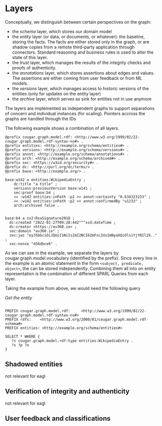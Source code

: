 # Layers

Conceptually, we distinguish between certain perspectives on the graph: 

* the *schema* layer, which stores our domain model
* the *entity* layer (or data, or documents, or whatever): the baseline, storing the facts. The facts are either stored only in the graph, or are shadow copies from a remote third-party application through connectors. Standard reasoning and business rules is used to alter the state of this layer. 
* the *trust* layer, which manages the results of the integrity checks and proofs of authenticity. 
* the *annotations* layer, which stores assertions about edges and values. The assertions are either coming from user feedback or from ML models. 
* the *versions* layer, which manages access to historic versions of the entities (only for updates on the entity layer)
* the *archive* layer, which serves as sink for entities not in use anymore


The layers are implemented as independent graphs to support separations of concern and individual instances (for scaling). Pointers accross the graphs are handled through the IDs

The following example shows a combination of all layers.

```turtle
@prefix cougar.graph.model.rdf: <http://www.w3.org/1999/02/22-cougar.graph.model.rdf-syntax-ns#> .
@prefix entities: <http://example.org/schema/entities#> .
@prefix versions: <http://example.org/schema/versions#> .
@prefix annot: <http://example.org/schema/annotations#> .
@prefix arch: <http://example.org/schema/archived#> .
@prefix sec: <https://w3id.org/security#> .
@prefix dc: <http://purl.org/dc/terms/> .
@prefix base: <http://example.org/> .

base:w142 a entities:WikipediaEntry ;
    dc:title "a title" ; 
    versions:previousVersion base:w141 ;
    sec:proof base:b4 ;
    << :w142 entities:inPath :p2 >> annot:certainty "0.634323233" ;
    << :w142 entities:inPath :p2 >> annot:confirmedBy "u1233" ;
    arch:archived false .


base:b4 a ns2:RsaSignature2018 ;
  dc:created "2022-01-27T09:28:44Z"^^xsd:dateTime ;
  dc:creator <https://av360.io> ;
  sec:domain "av360.io" ;
  sec:jws "eyJhbGciOiJQUzI1NiIsImI2NCI6ZmFsc2UsImNyaXQiOlsiYjY0Il19.." ;
  sec:nonce "456dbce6" .

```

As we can see in the example, we separate the layers by cougar.graph.model.vocabulary (identified by the prefix). Since every line in the example is an atomic statement in the form `<subject, predicate, object>`, the can be stored independently. Combining them all into on entity representation is the combination of different SPARL Queries from each layer. 

Taking the example from above, we would need the following query

*Get the entity*
```

PREFIX cougar.graph.model.rdf:     <http://www.w3.org/1999/02/22-cougar.graph.model.rdf-syntax-ns#>
PREFIX rdfs:    <http://www.w3.org/2000/01/cougar.graph.model.rdf-schema#>
PREFIX entities: <http://example.org/schema/entities#>

SELECT * WHERE { 
   ?s cougar.graph.model.rdf:type entities:WikipediaEntry .
   ?s ?p ?o
}
```

## Shadowed entities
not relevant for eagl

## Verification of integrity and authenticity
not relevant for eagl

## User feedback and classifications
